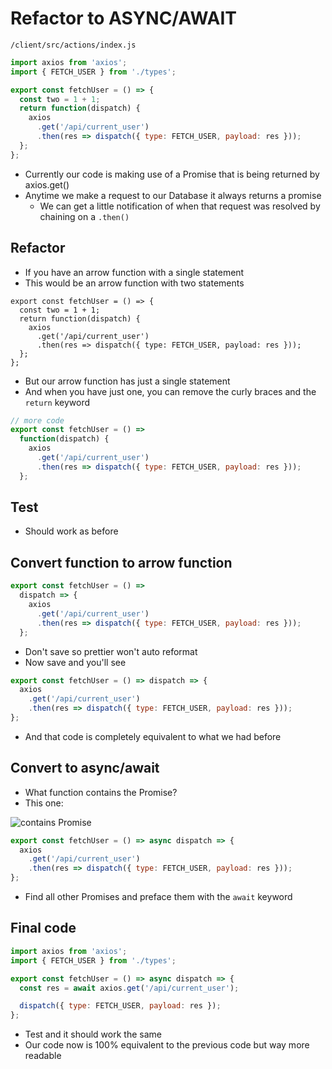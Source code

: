 # Refactor to ASYNC/AWAIT
`/client/src/actions/index.js`

```js
import axios from 'axios';
import { FETCH_USER } from './types';

export const fetchUser = () => {
  const two = 1 + 1;
  return function(dispatch) {
    axios
      .get('/api/current_user')
      .then(res => dispatch({ type: FETCH_USER, payload: res }));
  };
};
```

* Currently our code is making use of a Promise that is being returned by axios.get()
* Anytime we make a request to our Database it always returns a promise
    - We can get a little notification of when that request was resolved by chaining on a `.then()`

## Refactor
* If you have an arrow function with a single statement
* This would be an arrow function with two statements

```
export const fetchUser = () => {
  const two = 1 + 1;
  return function(dispatch) {
    axios
      .get('/api/current_user')
      .then(res => dispatch({ type: FETCH_USER, payload: res }));
  };
};
```

* But our arrow function has just a single statement
* And when you have just one, you can remove the curly braces and the `return` keyword

```js
// more code
export const fetchUser = () =>
  function(dispatch) {
    axios
      .get('/api/current_user')
      .then(res => dispatch({ type: FETCH_USER, payload: res }));
  };
```

## Test
* Should work as before

## Convert function to arrow function
```js
export const fetchUser = () =>
  dispatch => {
    axios
      .get('/api/current_user')
      .then(res => dispatch({ type: FETCH_USER, payload: res }));
  };
```

* Don't save so prettier won't auto reformat
* Now save and you'll see

```js
export const fetchUser = () => dispatch => {
  axios
    .get('/api/current_user')
    .then(res => dispatch({ type: FETCH_USER, payload: res }));
};
```

* And that code is completely equivalent to what we had before

## Convert to async/await
* What function contains the Promise?
* This one:

![contains Promise](https://i.imgur.com/6pJOwEV.png)

```js
export const fetchUser = () => async dispatch => {
  axios
    .get('/api/current_user')
    .then(res => dispatch({ type: FETCH_USER, payload: res }));
};
```

* Find all other Promises and preface them with the `await` keyword

## Final code
```js
import axios from 'axios';
import { FETCH_USER } from './types';

export const fetchUser = () => async dispatch => {
  const res = await axios.get('/api/current_user');

  dispatch({ type: FETCH_USER, payload: res });
};
```

* Test and it should work the same
* Our code now is 100% equivalent to the previous code but way more readable
